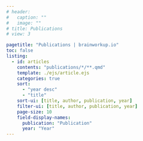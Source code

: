 ```yaml
---
# header:
#   caption: ""
#   image: ""
# title: Publications
# view: 3

pagetitle: "Publications | brainworkup.io"
toc: false
listing:
  - id: articles
    contents: "publications/*/**.qmd"
    template: ./ejs/article.ejs
    categories: true
    sort:
      - "year desc"
      - "title"
    sort-ui: [title, author, publication, year]
    filter-ui: [title, author, publication, year]
    page-size: 10
    field-display-names:
      publication: "Publication"
      year: "Year"
---
```

